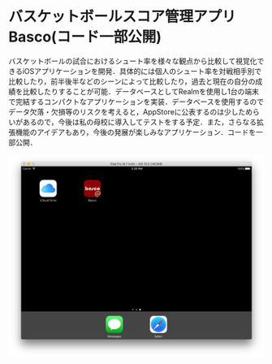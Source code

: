 # バスケットボールスコア管理アプリ Basco(コード一部公開)

バスケットボールの試合におけるシュート率を様々な観点から比較して視覚化できるiOSアプリケーションを開発．具体的には個人のシュート率を対戦相手別で比較したり，前半後半などのシーンによって比較したり，過去と現在の自分の成績を比較したりすることが可能．データベースとしてRealmを使用し1台の端末で完結するコンパクトなアプリケーションを実装．データベースを使用するのでデータ欠落・欠損等のリスクを考えると，AppStoreに公表するのは少しためらいがあるので，今後は私の母校に導入してテストをする予定．また，さらなる拡張機能のアイデアもあり，今後の発展が楽しみなアプリケーション．コードを一部公開．

![アイコン](https://github.com/y-honda-github/basco-public/blob/figure/icon.png "アイコン")
